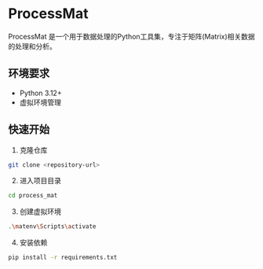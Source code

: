 # ProcessMat

ProcessMat 是一个用于数据处理的Python工具集，专注于矩阵(Matrix)相关数据的处理和分析。

## 环境要求

- Python 3.12+
- 虚拟环境管理

## 快速开始

1. 克隆仓库
```bash
git clone <repository-url>
```

2. 进入项目目录
```bash
cd process_mat
```
3. 创建虚拟环境
```bash
.\matenv\Scripts\activate
```
4. 安装依赖
```bash
pip install -r requirements.txt